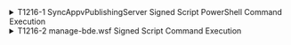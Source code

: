 <details>
<summary>T1216-1 SyncAppvPublishingServer Signed Script PowerShell Command Execution
</summary>
<pre>$ NA </pre>
</details>
<details>
<summary>T1216-2 manage-bde.wsf Signed Script Command Execution
</summary>
<pre>$ NA </pre>
</details>

